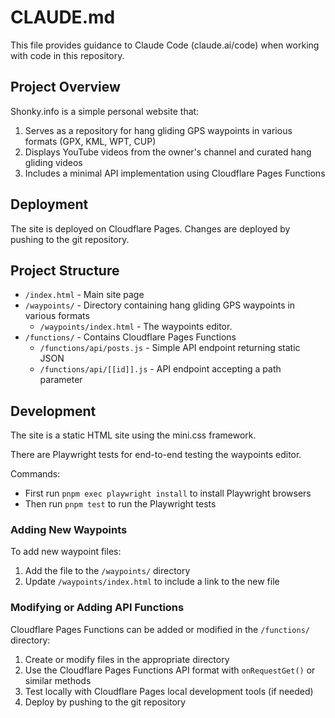 # CLAUDE.md

This file provides guidance to Claude Code (claude.ai/code) when working with code in this repository.

## Project Overview

Shonky.info is a simple personal website that:
1. Serves as a repository for hang gliding GPS waypoints in various formats (GPX, KML, WPT, CUP)
2. Displays YouTube videos from the owner's channel and curated hang gliding videos
3. Includes a minimal API implementation using Cloudflare Pages Functions

## Deployment

The site is deployed on Cloudflare Pages. Changes are deployed by pushing to the git repository.

## Project Structure

- `/index.html` - Main site page
- `/waypoints/` - Directory containing hang gliding GPS waypoints in various formats
  - `/waypoints/index.html` - The waypoints editor.
- `/functions/` - Contains Cloudflare Pages Functions
  - `/functions/api/posts.js` - Simple API endpoint returning static JSON
  - `/functions/api/[[id]].js` - API endpoint accepting a path parameter

## Development

The site is a static HTML site using the mini.css framework.

There are Playwright tests for end-to-end testing the waypoints editor.

Commands:
- First run `pnpm exec playwright install` to install Playwright browsers
- Then run `pnpm test` to run the Playwright tests


### Adding New Waypoints

To add new waypoint files:
1. Add the file to the `/waypoints/` directory
2. Update `/waypoints/index.html` to include a link to the new file

### Modifying or Adding API Functions

Cloudflare Pages Functions can be added or modified in the `/functions/` directory:
1. Create or modify files in the appropriate directory
2. Use the Cloudflare Pages Functions API format with `onRequestGet()` or similar methods
3. Test locally with Cloudflare Pages local development tools (if needed)
4. Deploy by pushing to the git repository
